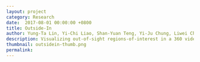 ```yaml
---
layout: project
category: Research
date:  2017-08-01 00:00:00 +0800
title: Outside-In
author: Yung-Ta Lin, Yi-Chi Liao, Shan-Yuan Teng, Yi-Ju Chung, Liwei Chan, Bing-Yu Chen
description: Visualizing out-of-sight regions-of-interest in a 360 video using spatial picture-in-picture previews.
thumbnail: outsidein-thumb.png
permalink:
---
```

